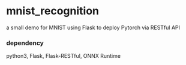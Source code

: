 # mnist_recognition
a small demo for MNIST using Flask to deploy Pytorch via RESTful API


### dependency
python3, Flask, Flask-RESTful, ONNX Runtime